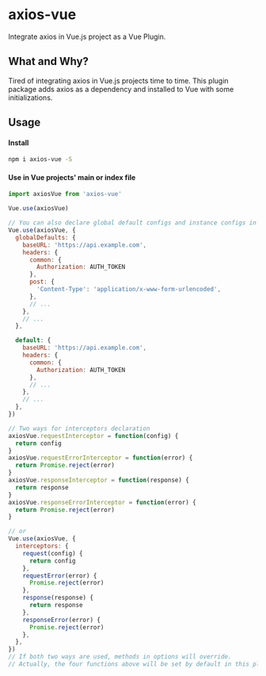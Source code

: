 # axios-vue

Integrate axios in Vue.js project as a Vue Plugin.

## What and Why?

Tired of integrating axios in Vue.js projects time to time. This plugin package adds axios as a dependency and installed to Vue with some initializations.

## Usage

#### Install

```bash
npm i axios-vue -S
```

#### Use in Vue projects' main or index file

```js
import axiosVue from 'axios-vue'

Vue.use(axiosVue)

// You can also declare global default configs and instance configs in plugin options.
Vue.use(axiosVue, {
  globalDefaults: {
    baseURL: 'https://api.example.com',
    headers: {
      common: {
        Authorization: AUTH_TOKEN
      },
      post: {
        'Content-Type': 'application/x-www-form-urlencoded',
      },
      // ...
    },
    // ...
  },

  default: {
    baseURL: 'https://api.example.com',
    headers: {
      common: {
        Authorization: AUTH_TOKEN
      },
      // ...
    },
    // ...
  },
})

// Two ways for interceptors declaration
axiosVue.requestInterceptor = function(config) {
  return config
}
axiosVue.requestErrorInterceptor = function(error) {
  return Promise.reject(error)
}
axiosVue.responseInterceptor = function(response) {
  return response
}
axiosVue.responseErrorInterceptor = function(error) {
  return Promise.reject(error)
}

// or
Vue.use(axiosVue, {
  interceptors: {
    request(config) {
      return config
    },
    requestError(error) {
      Promise.reject(error)
    },
    response(response) {
      return response
    },
    responseError(error) {
      Promise.reject(error)
    },
  },
})
// If both two ways are used, methods in options will override.
// Actually, the four functions above will be set by default in this plugin.
```
